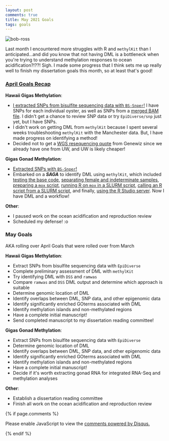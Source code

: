 ```yaml
---
layout: post
comments: true
title: May 2021 Goals
tags: goals
---
```


![bob-ross](https://user-images.githubusercontent.com/22335838/117046086-1bcebb00-acc5-11eb-829f-1573b49a5aa3.jpg)

Last month I encountered more struggles with R and `methylKit` than I anticipated...and did you know that not having DML is a bottleneck when you're trying to understand methylation responses to ocean acidification?!??! Sigh. I made some progress that I think sets me up really well to finish my dissertation goals this month, so at least that's good!

### [April Goals Recap](https://yaaminiv.github.io/April-2021-Goals/)

**Hawaii Gigas Methylation**:

- [I extracted SNPs from bisulfite sequencing data with `BS-Snper`!](https://yaaminiv.github.io/Hawaii-Gigas-Methylation-Analysis-Part12/) I have SNPs for each individual oyster, as well as SNPs from a [merged BAM file](https://yaaminiv.github.io/Hawaii-Gigas-Methylation-Analysis-Part11/). I didn't get a chance to review SNP data or try `EpiDiverse/snp` just yet, but I have SNPs.
- I didn't work on getting DML from `methylKit` because I spent several weeks troubleshooting `methylKit` with the Manchester data. But, I have made progress on identifying a method!
- Decided not to get a [WGS resequencing quote](https://github.com/RobertsLab/resources/issues/1124#event-4684675391) from Genewiz since we already have one from UW, and UW is likely cheaper!

**Gigas Gonad Methylation**:

- [Extracted SNPs with `BS-Snper`!](https://yaaminiv.github.io/WGBS-Analysis-Part17/)
- Embarked on a **_SAGA_** to identify DML using `methylKit`, which included [testing the base code](https://yaaminiv.github.io/WGBS-Analysis-Part18/), [separating female and indeterminate samples](https://yaaminiv.github.io/WGBS-Analysis-Part19/), [preparing a `mox` script](https://yaaminiv.github.io/WGBS-Analysis-Part20/), [running R on `mox` in a SLURM script](https://yaaminiv.github.io/WGBS-Analysis-Part21/), [calling an R script from a SLURM script](https://yaaminiv.github.io/WGBS-Analysis-Part22/), and finally, [using the R Studio server](https://yaaminiv.github.io/WGBS-Analysis-Part23/). Now I have DML and a workflow!

**Other**:

- I paused work on the ocean acidification and reproduction review
- Scheduled my defense! :o

### May Goals

AKA rolling over April Goals that were rolled over from March

**Hawaii Gigas Methylation**:

- Extract SNPs from bisulfite sequencing data with `EpiDiverse`
- Complete preliminary assessment of DML with `methylKit`
- Try identifying DML with `DSS` and `ramwas`
- Compare `ramwas` and `DSS` DML output and determine which approach is suitable
- Determine genomic location of DML
- Identify overlaps between DML, SNP data, and other epigenomic data
- Identify significantly enriched GOterms associated with DML
- Identify methylation islands and non-methylated regions
- Have a complete initial manuscript!
- Send completed manuscript to my dissertation reading committee!

**Gigas Gonad Methylation**:

- Extract SNPs from bisulfite sequencing data with `EpiDiverse`
- Determine genomic location of DML
- Identify overlaps between DML, SNP data, and other epigenomic data
- Identify significantly enriched GOterms associated with DML
- Identify methylation islands and non-methylated regions
- Have a complete initial manuscript!
- Decide if it's worth extracting gonad RNA for integrated RNA-Seq and methylation analyses

**Other**:

- Establish a dissertation reading committee
- Finish all work on the ocean acidification and reproduction review

{% if page.comments %}

<div id="disqus_thread"></div>
<script>

/**
*  RECOMMENDED CONFIGURATION VARIABLES: EDIT AND UNCOMMENT THE SECTION BELOW TO INSERT DYNAMIC VALUES FROM YOUR PLATFORM OR CMS.
*  LEARN WHY DEFINING THESE VARIABLES IS IMPORTANT: https://disqus.com/admin/universalcode/#configuration-variables*/
/*
var disqus_config = function () {
this.page.url = PAGE_URL;  // Replace PAGE_URL with your page's canonical URL variable
this.page.identifier = PAGE_IDENTIFIER; // Replace PAGE_IDENTIFIER with your page's unique identifier variable
};
*/
(function() { // DON'T EDIT BELOW THIS LINE
var d = document, s = d.createElement('script');
s.src = 'https://the-responsible-grad-student.disqus.com/embed.js';
s.setAttribute('data-timestamp', +new Date());
(d.head || d.body).appendChild(s);
})();
</script>
<noscript>Please enable JavaScript to view the <a href="https://disqus.com/?ref_noscript">comments powered by Disqus.</a></noscript>

{% endif %}

<script id="dsq-count-scr" src="//the-responsible-grad-student.disqus.com/count.js" async></script>
